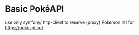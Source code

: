 Basic PokéAPI
===========

use only symfony/ http-client to reserve (proxy) Pokemon list for https://pokeapi.co/

